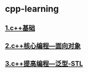 # cpp-learning

## [1.c++基础](./笔记/C++基础.md)

## [2.c++核心编程—面向对象](./笔记/c++核心编程-面向对象.md)

## [3.c++提高编程—泛型-STL](./笔记/c++提高编程-泛型-STL.md)
